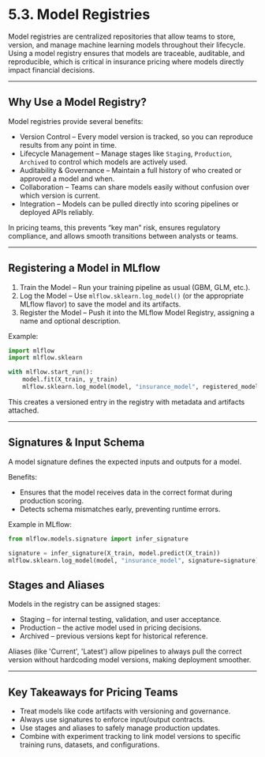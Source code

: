 # 5.3. Model Registries

Model registries are centralized repositories that allow teams to store, version, and manage machine learning models throughout their lifecycle. Using a model registry ensures that models are traceable, auditable, and reproducible, which is critical in insurance pricing where models directly impact financial decisions.

---

## Why Use a Model Registry?

Model registries provide several benefits:

- Version Control – Every model version is tracked, so you can reproduce results from any point in time.  
- Lifecycle Management – Manage stages like `Staging`, `Production`, `Archived` to control which models are actively used.  
- Auditability & Governance – Maintain a full history of who created or approved a model and when.  
- Collaboration – Teams can share models easily without confusion over which version is current.  
- Integration – Models can be pulled directly into scoring pipelines or deployed APIs reliably.

In pricing teams, this prevents “key man” risk, ensures regulatory compliance, and allows smooth transitions between analysts or teams.

---

## Registering a Model in MLflow

1. Train the Model – Run your training pipeline as usual (GBM, GLM, etc.).  
2. Log the Model – Use `mlflow.sklearn.log_model()` (or the appropriate MLflow flavor) to save the model and its artifacts.  
3. Register the Model – Push it into the MLflow Model Registry, assigning a name and optional description.

Example:

```python
import mlflow
import mlflow.sklearn

with mlflow.start_run():
    model.fit(X_train, y_train)
    mlflow.sklearn.log_model(model, "insurance_model", registered_model_name="PricingModel")
```

This creates a versioned entry in the registry with metadata and artifacts attached.

---

## Signatures & Input Schema

A model signature defines the expected inputs and outputs for a model.

Benefits:

- Ensures that the model receives data in the correct format during production scoring.
- Detects schema mismatches early, preventing runtime errors.

Example in MLflow:

```python
from mlflow.models.signature import infer_signature

signature = infer_signature(X_train, model.predict(X_train))
mlflow.sklearn.log_model(model, "insurance_model", signature=signature)
```

## Stages and Aliases

Models in the registry can be assigned stages:

- Staging – for internal testing, validation, and user acceptance.
- Production – the active model used in pricing decisions.
- Archived – previous versions kept for historical reference.

Aliases (like 'Current', 'Latest') allow pipelines to always pull the correct version without hardcoding model versions, making deployment smoother.

---

## Key Takeaways for Pricing Teams

- Treat models like code artifacts with versioning and governance.
- Always use signatures to enforce input/output contracts.
- Use stages and aliases to safely manage production updates.
- Combine with experiment tracking to link model versions to specific training runs, datasets, and configurations.
